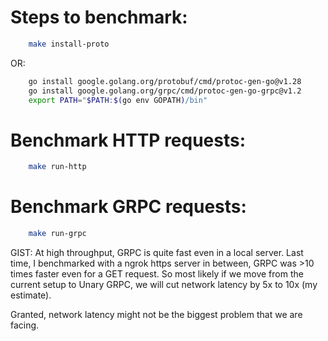 # Steps to benchmark:

```bash
    make install-proto
```

OR:

```bash
    go install google.golang.org/protobuf/cmd/protoc-gen-go@v1.28
    go install google.golang.org/grpc/cmd/protoc-gen-go-grpc@v1.2
    export PATH="$PATH:$(go env GOPATH)/bin"
```

# Benchmark HTTP requests:
```bash
    make run-http
```

# Benchmark GRPC requests:
```bash
    make run-grpc
```

GIST: At high throughput, GRPC is quite fast even in a local server. Last time, I benchmarked with a ngrok https server in between, GRPC was >10 times faster even for a GET request. So most likely if we move from the current setup to Unary GRPC, we will cut network latency by 5x to 10x (my estimate).

Granted, network latency might not be the biggest problem that we are facing.